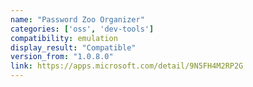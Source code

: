 ```yaml
---
name: "Password Zoo Organizer"
categories: ['oss', 'dev-tools']
compatibility: emulation
display_result: "Compatible"
version_from: "1.0.8.0"
link: https://apps.microsoft.com/detail/9N5FH4M2RP2G
---
```

